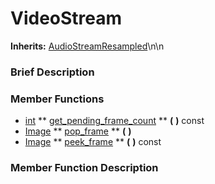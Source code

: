 #  VideoStream  
**Inherits:** [AudioStreamResampled](class_audiostreamresampled)\\n\\n
###  Brief Description  


###  Member Functions 
  * [int](class_int)  ** [get_pending_frame_count](#get_pending_frame_count) **  **(** **)** const
  * [Image](class_image)  ** [pop_frame](#pop_frame) **  **(** **)**
  * [Image](class_image)  ** [peek_frame](#peek_frame) **  **(** **)** const

###  Member Function Description  
